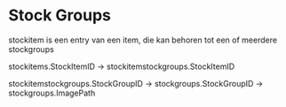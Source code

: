 # Stock Groups

stockitem is een entry van een item, die kan behoren tot een of meerdere stockgroups

stockitems.StockItemID -> stockitemstockgroups.StockItemID

stockitemstockgroups.StockGroupID -> stockgroups.StockGroupID
                                  -> stockgroups.ImagePath

